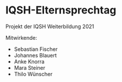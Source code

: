 # IQSH-Elternsprechtag

Projekt der IQSH Weiterbildung 2021

Mitwirkende:
  * Sebastian Fischer
  * Johannes Blauert
  * Anke Knorra
  * Mara Steiner
  * Thilo Wünscher
